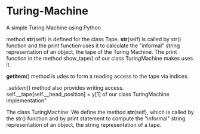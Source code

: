 Turing-Machine
==============

A simple Turing Machine using Python

method __str__(self) is defined for the class Tape. 
__str__(self) is called by str() function and the print function uses it to calculate the "informal" string representation of an object, the tape of the Turing Machine. 
The print function in the method show_tape() of our class TuringMachine makes uses it. 

__getitem__() method is udes to form a reading access to the tape via indices. 

__setitem_()  method also provides writing access.
self.__tape[self.__head_position] = y[1] of our class TuringMachine implementation" 

The class TuringMachine: We define the method __str__(self), which is called by the str() function and by print statement to compute the "informal" string representation of an object, the string representation of a tape.

